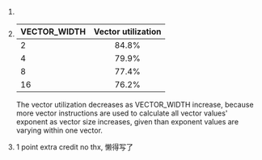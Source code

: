 1.
2.
    | VECTOR_WIDTH        | Vector utilization           |
    | ------------- |:-------------:|
    | 2     | 84.8% |
    | 4     | 79.9% |
    | 8     | 77.4% |
    | 16     | 76.2% |

    The vector utilization decreases as VECTOR_WIDTH increase, because more vector instructions
    are used to calculate all vector values' exponent as vector size increases, given than exponent
    values are varying within one vector.

3. 1 point extra credit no thx, 懒得写了